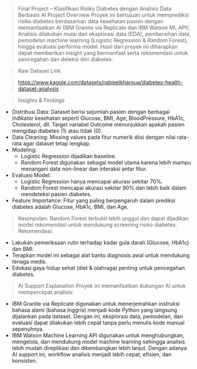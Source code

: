 > Final Project – Klasifikasi Risiko Diabetes dengan Analisis Data Berbasis AI
> Project Overview
Proyek ini bertujuan untuk memprediksi risiko diabetes berdasarkan data kesehatan pasien dengan memanfaatkan AI (IBM Granite via Replicate dan IBM Watson ML API).
Analisis dilakukan mulai dari eksplorasi data (EDA), pembersihan data, pemodelan machine learning (Logistic Regression & Random Forest), hingga evaluasi performa model.
Hasil dari proyek ini diharapkan dapat memberikan insight yang bermanfaat serta rekomendasi untuk pencegahan dan deteksi dini diabetes.

> Raw Dataset Link

> https://www.kaggle.com/datasets/rabieelkharoua/diabetes-health-dataset-analysis

> Insights & Findings
  - Distribusi Data: Dataset berisi sejumlah pasien dengan berbagai indikator kesehatan seperti Glucose, BMI, Age, BloodPressure, HbA1c, Cholesterol, dll. Target variabel Outcome menunjukkan apakah pasien mengidap diabetes (1) atau tidak (0).
  - Data Cleaning: Missing values pada fitur numerik diisi dengan nilai rata-rata agar dataset tetap lengkap.
  - Modeling:
    - Logistic Regression dijadikan baseline.
    - Random Forest digunakan sebagai model utama karena lebih mampu menangani data non-linear dan interaksi antar fitur.
  - Evaluasi Model:
    - Logistic Regression hanya mencapai akurasi sekitar 70%.
    - Random Forest mencapai akurasi sekitar 90% dan lebih baik dalam mendeteksi pasien diabetes.
  - Feature Importance: Fitur yang paling berpengaruh dalam prediksi diabetes adalah Glucose, HbA1c, BMI, dan Age.
    
> Kesimpulan: Random Forest terbukti lebih unggul dan dapat dijadikan model rekomendasi untuk mendukung screening risiko diabetes.
> Rekomendasi:
- Lakukan pemeriksaan rutin terhadap kadar gula darah (Glucose, HbA1c) dan BMI.
- Terapkan model ini sebagai alat bantu diagnosis awal untuk mendukung tenaga medis.
- Edukasi gaya hidup sehat (diet & olahraga) penting untuk pencegahan diabetes.
  
> AI Support Explanation
  Proyek ini memanfaatkan dukungan AI untuk mempercepat analisis:
  - IBM Granite via Replicate digunakan untuk menerjemahkan instruksi bahasa alami (bahasa Inggris) menjadi kode Python yang langsung dijalankan pada dataset. Dengan ini, eksplorasi data, pemodelan, dan evaluasi dapat dilakukan lebih cepat tanpa perlu menulis kode manual sepenuhnya.
  - IBM Watson Machine Learning API digunakan untuk menghubungkan, mengelola, dan mendukung model machine learning sehingga analisis lebih mudah direplikasi dan dikembangkan lebih lanjut.
  Dengan adanya AI support ini, workflow analisis menjadi lebih cepat, efisien, dan konsisten.
